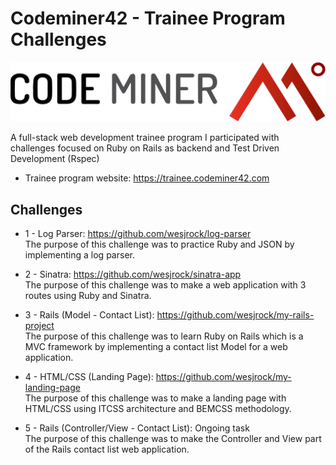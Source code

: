 # Codeminer42 - Trainee Program Challenges

![logo](logo.svg)

A full-stack web development trainee program I participated with challenges focused on Ruby on Rails as backend and Test Driven Development (Rspec)

* Trainee program website: https://trainee.codeminer42.com

## Challenges
* 1 - Log Parser: https://github.com/wesjrock/log-parser
<br>The purpose of this challenge was to practice Ruby and JSON by implementing a log parser.

* 2 - Sinatra: https://github.com/wesjrock/sinatra-app
<br>The purpose of this challenge was to make a web application with 3 routes using Ruby and Sinatra.

* 3 - Rails (Model - Contact List): https://github.com/wesjrock/my-rails-project
<br>The purpose of this challenge was to learn Ruby on Rails which is a MVC framework by implementing a contact list Model for a web application.

* 4 - HTML/CSS (Landing Page): https://github.com/wesjrock/my-landing-page
<br>The purpose of this challenge was to make a landing page with HTML/CSS using ITCSS architecture and BEMCSS methodology. 

* 5 - Rails (Controller/View - Contact List): Ongoing task
<br>The purpose of this challenge was to make the Controller and View part of the Rails contact list web application.
